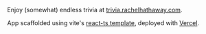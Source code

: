 Enjoy (somewhat) endless trivia at [trivia.rachelhathaway.com](https://www.trivia.rachelhathaway.com/).

App scaffolded using vite's [react-ts template](https://github.com/vitejs/vite/tree/main/packages/create-vite/template-react-ts), deployed with [Vercel](https://vercel.com/docs).
